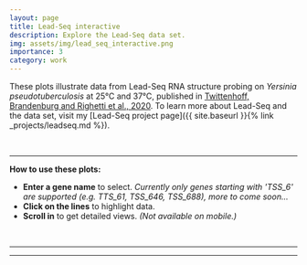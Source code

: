 ```yaml
---
layout: page
title: Lead-Seq interactive
description: Explore the Lead-Seq data set.
img: assets/img/lead_seq_interactive.png
importance: 3
category: work
---
```


These plots illustrate data from Lead-Seq RNA structure probing on *Yersinia pseudotuberculosis* at 25°C and 37°C, published in [Twittenhoff, Brandenburg and Righetti et al., 2020](https://doi.org/10.1093/nar/gkaa404). To learn more about Lead-Seq and the data set, visit my [Lead-Seq project page]({{ site.baseurl }}{% link _projects/leadseq.md %}).

<br>

---

**How to use these plots:**
- **Enter a gene name** to select. *Currently only genes starting with 'TSS_6' are supported (e.g. TTS_61, TSS_646, TSS_688), more to come soon...*
- **Click on the lines** to highlight data.
-  **Scroll in** to get detailed views. *(Not available on mobile.)* 

<br>

---










<center> <span id="observablehq-field_text-96ce5e8b"></span> <span id="observablehq-button_update-96ce5e8b"></span> </center>
<center id="observablehq-plot-96ce5e8b"></center>

<center id="observablehq-viewof-panels-96ce5e8b"></center> 
<span style="float: right" id="observablehq-download_button-96ce5e8b"> </span>


---


<script type="module">
import {Runtime, Inspector} from "https://cdn.jsdelivr.net/npm/@observablehq/runtime@4/dist/runtime.js";
import define from "https://api.observablehq.com/d/5b50224d2147c93d.js?v=3";
new Runtime().module(define, name => {
  if (name === "download_button") return new Inspector(document.querySelector("#observablehq-download_button-96ce5e8b"));
  if (name === "plot") return new Inspector(document.querySelector("#observablehq-plot-96ce5e8b"));
  if (name === "viewof panels") return new Inspector(document.querySelector("#observablehq-viewof-panels-96ce5e8b"));
  if (name === "button_update") return new Inspector(document.querySelector("#observablehq-button_update-96ce5e8b"));
  if (name === "field_text") return new Inspector(document.querySelector("#observablehq-field_text-96ce5e8b"));
});
</script>